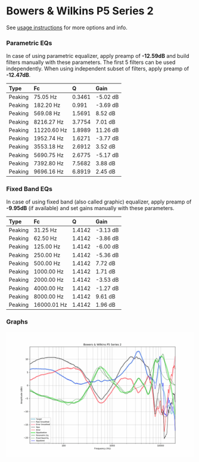 # Bowers & Wilkins P5 Series 2
See [usage instructions](https://github.com/jaakkopasanen/AutoEq#usage) for more options and info.

### Parametric EQs
In case of using parametric equalizer, apply preamp of **-12.59dB** and build filters manually
with these parameters. The first 5 filters can be used independently.
When using independent subset of filters, apply preamp of **-12.47dB**.

| Type    | Fc          |      Q | Gain     |
|:--------|:------------|:-------|:---------|
| Peaking | 75.05 Hz    | 0.3461 | -5.02 dB |
| Peaking | 182.20 Hz   | 0.991  | -3.69 dB |
| Peaking | 569.08 Hz   | 1.5691 | 8.52 dB  |
| Peaking | 8216.27 Hz  | 3.7754 | 7.01 dB  |
| Peaking | 11220.60 Hz | 1.8989 | 11.26 dB |
| Peaking | 1952.74 Hz  | 1.6271 | -3.77 dB |
| Peaking | 3553.18 Hz  | 2.6912 | 3.52 dB  |
| Peaking | 5690.75 Hz  | 2.6775 | -5.17 dB |
| Peaking | 7392.80 Hz  | 7.5682 | 3.88 dB  |
| Peaking | 9696.16 Hz  | 6.8919 | 2.45 dB  |

### Fixed Band EQs
In case of using fixed band (also called graphic) equalizer, apply preamp of **-9.95dB**
(if available) and set gains manually with these parameters.

| Type    | Fc          |      Q | Gain     |
|:--------|:------------|:-------|:---------|
| Peaking | 31.25 Hz    | 1.4142 | -3.13 dB |
| Peaking | 62.50 Hz    | 1.4142 | -3.86 dB |
| Peaking | 125.00 Hz   | 1.4142 | -6.00 dB |
| Peaking | 250.00 Hz   | 1.4142 | -5.36 dB |
| Peaking | 500.00 Hz   | 1.4142 | 7.72 dB  |
| Peaking | 1000.00 Hz  | 1.4142 | 1.71 dB  |
| Peaking | 2000.00 Hz  | 1.4142 | -3.53 dB |
| Peaking | 4000.00 Hz  | 1.4142 | -1.27 dB |
| Peaking | 8000.00 Hz  | 1.4142 | 9.61 dB  |
| Peaking | 16000.01 Hz | 1.4142 | 1.96 dB  |

### Graphs
![](./Bowers%20&%20Wilkins%20P5%20Series%202.png)